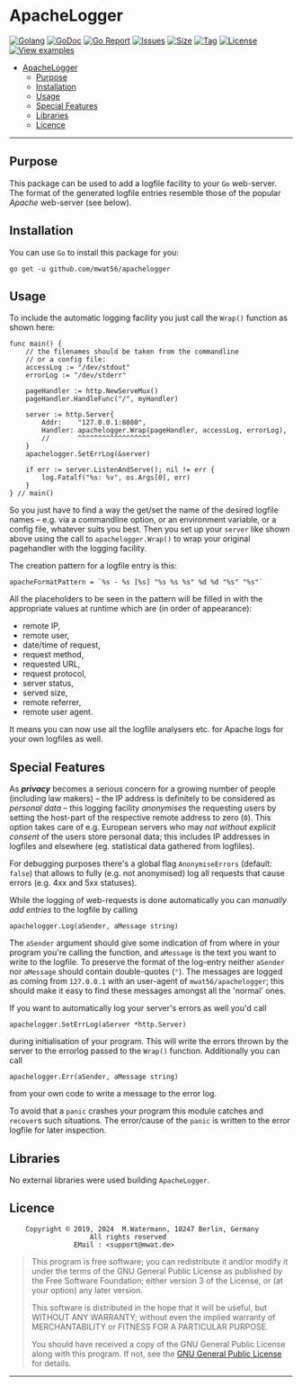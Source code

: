 # ApacheLogger

[![Golang](https://img.shields.io/badge/Language-Go-green.svg)](https://golang.org/)
[![GoDoc](https://godoc.org/github.com/mwat56/apachelogger?status.svg)](https://godoc.org/github.com/mwat56/apachelogger/)
[![Go Report](https://goreportcard.com/badge/github.com/mwat56/apachelogger)](https://goreportcard.com/report/github.com/mwat56/apachelogger)
[![Issues](https://img.shields.io/github/issues/mwat56/apachelogger.svg)](https://github.com/mwat56/apachelogger/issues?q=is%3Aopen+is%3Aissue)
[![Size](https://img.shields.io/github/repo-size/mwat56/apachelogger.svg)](https://github.com/mwat56/apachelogger/)
[![Tag](https://img.shields.io/github/tag/mwat56/apachelogger.svg)](https://github.com/mwat56/apachelogger/tags)
[![License](https://img.shields.io/github/license/mwat56/apachelogger.svg)](https://github.com/mwat56/apachelogger/blob/main/LICENSE)
[![View examples](https://img.shields.io/badge/learn%20by-examples-0077b3.svg)](https://github.com/mwat56/apachelogger/blob/main/cmd/demo.go)

- [ApacheLogger](#apachelogger)
	- [Purpose](#purpose)
	- [Installation](#installation)
	- [Usage](#usage)
	- [Special Features](#special-features)
	- [Libraries](#libraries)
	- [Licence](#licence)

----

## Purpose

This package can be used to add a logfile facility to your `Go` web-server.
The format of the generated logfile entries resemble those of the popular _Apache_ web-server (see below).

## Installation

You can use `Go` to install this package for you:

	go get -u github.com/mwat56/apachelogger

## Usage

To include the automatic logging facility you just call the `Wrap()` function as shown here:

	func main() {
		// the filenames should be taken from the commandline
		// or a config file:
		accessLog := "/dev/stdout"
		errorLog := "/dev/stderr"

		pageHandler := http.NewServeMux()
		pageHandler.HandleFunc("/", myHandler)

		server := http.Server{
			Addr:    "127.0.0.1:8080",
			Handler: apachelogger.Wrap(pageHandler, accessLog, errorLog),
			//       ^^^^^^^^^^^^^^^^^^
		}
		apachelogger.SetErrLog(&server)

		if err := server.ListenAndServe(); nil != err {
			log.Fatalf("%s: %v", os.Args[0], err)
		}
	} // main()

So you just have to find a way the get/set the name of the desired logfile names – e.g. via a commandline option, or an environment variable, or a config file, whatever suits you best.
Then you set up your `server` like shown above using the call to `apachelogger.Wrap()` to wrap your original pagehandler with the logging facility.

The creation pattern for a logfile entry is this:

	apacheFormatPattern = `%s - %s [%s] "%s %s %s" %d %d "%s" "%s"`

All the placeholders to be seen in the pattern will be filled in with the appropriate values at runtime which are (in order of appearance):

* remote IP,
* remote user,
* date/time of request,
* request method,
* requested URL,
* request protocol,
* server status,
* served size,
* remote referrer,
* remote user agent.

It means you can now use all the logfile analysers etc. for Apache logs for your own logfiles as well.

## Special Features

As _**privacy**_ becomes a serious concern for a growing number of people (including law makers) – the IP address is definitely to be considered as _personal data_ – this logging facility _anonymises_ the requesting users by setting the host-part of the respective remote address to zero (`0`).
This option takes care of e.g. European servers who may _not without explicit consent_ of the users store personal data; this includes IP addresses in logfiles and elsewhere (eg. statistical data gathered from logfiles).

For debugging purposes there's a global flag `AnonymiseErrors` (default: `false`) that allows to fully (e.g. not anonymised) log all requests that cause errors (e.g. 4xx and 5xx statuses).

While the logging of web-requests is done automatically you can _manually add entries_ to the logfile by calling

	apachelogger.Log(aSender, aMessage string)

The `aSender` argument should give some indication of from where in your program you're calling the function, and `aMessage` is the text you want to write to the logfile.
To preserve the format of the log-entry neither `aSender` nor `aMessage` should contain double-quotes (`"`).
The messages are logged as coming from `127.0.0.1` with an user-agent of `mwat56/apachelogger`; this should make it easy to find these messages amongst all the 'normal' ones.

If you want to automatically log your server's errors as well you'd call

	apachelogger.SetErrLog(aServer *http.Server)

during initialisation of your program.
This will write the errors thrown by the server to the errorlog passed to the `Wrap()` function.
Additionally you can call

	apachelogger.Err(aSender, aMessage string)

from your own code to write a message to the error log.

To avoid that a `panic` crashes your program this module catches and `recover`s such situations.
The error/cause of the `panic` is written to the error logfile for later inspection.

## Libraries

No external libraries were used building `ApacheLogger`.

## Licence

        Copyright © 2019, 2024  M.Watermann, 10247 Berlin, Germany
                        All rights reserved
                    EMail : <support@mwat.de>

> This program is free software; you can redistribute it and/or modify it under the terms of the GNU General Public License as published by the Free Software Foundation; either version 3 of the License, or (at your option) any later version.
>
> This software is distributed in the hope that it will be useful, but WITHOUT ANY WARRANTY; without even the implied warranty of MERCHANTABILITY or FITNESS FOR A PARTICULAR PURPOSE.
>
> You should have received a copy of the GNU General Public License along with this program. If not, see the [GNU General Public License](http://www.gnu.org/licenses/gpl.html) for details.

----
